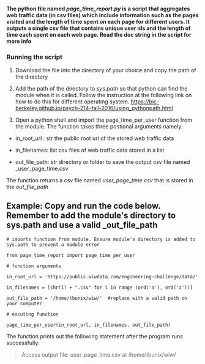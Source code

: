 #### The python file named _page_time_report.py_ is a script that aggregates web traffic data (in csv files) which include information such as the pages visited and the length of time spent on each page for different users. It outputs a single csv file that contains unique user ids and the length of time each spent on each web page. Read the doc string in the script for more info


### Running the script

1. Download the file into the directory of your choice and copy the path of the directory 


2. Add the path of the directory to _sys.path_ so that python can find the module when it is called. Follow the instruction at  the following link on how to do this for different operating system. https://bic-berkeley.github.io/psych-214-fall-2016/using_pythonpath.html


3. Open a python shell and import the page_time_per_user function from the module. The function takes three postional arguments namely:
* in_root_url : str
              the public root url of the stored web traffic data
    
* in_filenames: list
              csv files of web traffic data stored in a list          

* out_file_path: str
                directory or folder to save the output csv file named _user_page_time.csv
                
The function returns a csv file named _user_page_time.csv_ that is stored in the _out_file_path_

## Example: Copy and run the code below. Remember to add the module's directory to sys.path and use a valid _out_file_path

~~~
# imports function from module. Ensure module's directory is added to sys.path to prevent a module error

from page_time_report import page_time_per_user       

# function arguments

in_root_url = 'https://public.wiwdata.com/engineering-challenge/data/'

in_filenames = [chr(i) + ".csv" for i in range (ord('a'), ord('z'))] 

out_file_path = '/home/tbunix/wiw/'  #replace with a valid path on your computer 

# excuting function

page_time_per_user(in_root_url, in_filenames, out_file_path)
~~~~



The function prints out the following statement after the program runs successfully:

 > Access output file: user_page_time.csv at  /home/tbunix/wiw/

